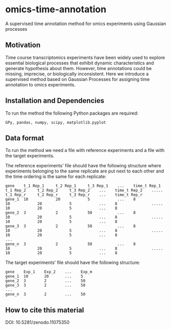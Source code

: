 # omics-time-annotation
A supervised time annotation method for omics experiments using Gaussian processes 
    
## Motivation

Time course transcriptomics experiments have been widely used to explore essential biological processes that exhibit dynamic characteristics and generate hypothesis about them. However, time annotations could be missing, imprecise, or biologically inconsistent. Here we introduce a supervised method based on Gaussian Processes for assigning time annotation to omics experiments. 

## Installation and Dependencies

To run the method the following Python packages are required:
    
    GPy, pandas, numpy, scipy, matplotlib.pyplot

## Data format

To run the method we need a file with reference experiments and a file with the target experiments.

The reference experiments' file should have the following structure where experiments belonging to the same replicate are put next to each other and the time ordering is the same for each replicate:

    gene    t_1 Rep_1     t_2 Rep_1     t_3 Rep_1    ...    time_t Rep_1    t_1 Rep_2     t_2 Rep_2     t_3 Rep_2    ...    time_t Rep_2    .....    t_1 Rep_r     t_2 Rep_r     t_3 Rep_r    ...    time_t Rep_r
    gene_1  10            20            5            ...    8               10            20            5            ...    8               .....    10            20            5            ...    8
    gene_2  3             2             50           ...    8               10            20            5            ...    8               .....    10            20            5            ...    8
    gene_3  3             2             50           ...    8               10            20            5            ...    8               .....    10            20            5            ...    8
    ...
    gene_n  3             2             50           ...    8               10            20            5            ...    8               .....    10            20            5            ...    8


The target experiments' file should have the following structure:

    gene    Exp_1    Exp_2    ...    Exp_m    
    gene_1  10       20       ...    5            
    gene_2  3        2        ...    50         
    gene_3  3        2        ...    50          
    ...
    gene_n  3        2        ...    50        

## How to cite this material

DOI: 10.5281/zenodo.11075350
